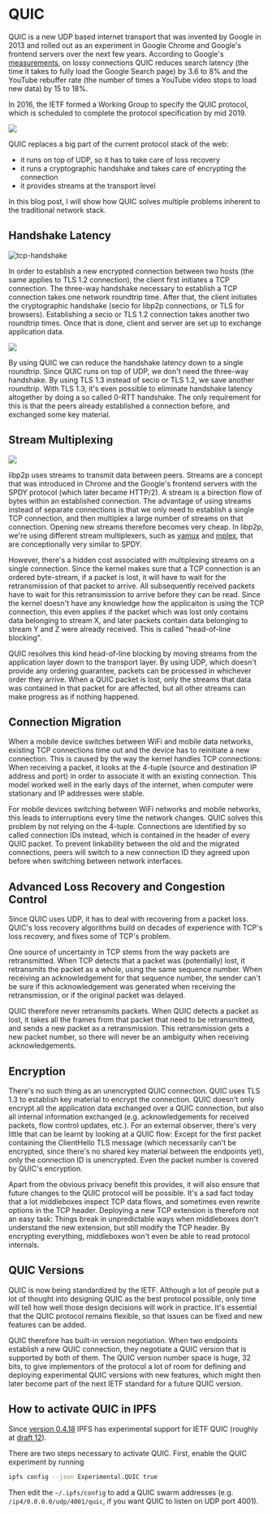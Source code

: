 # QUIC

QUIC is a new UDP based internet transport that was invented by Google in 2013 and rolled out as an experiment in Google Chrome and Google's frontend servers over the next few years. According to Google's [measurements](https://www.ietf.org/proceedings/99/slides/slides-99-maprg-the-quic-transport-protocol-design-and-internet-scale-deployment-00.pdf), on lossy connections QUIC reduces search latency (the time it takes to fully load the Google Search page) by 3.6 to 8% and the YouTube rebuffer rate (the number of times a YouTube video stops to load new data) by 15 to 18%.

In 2016, the IETF formed a Working Group to specify the QUIC protocol, which is scheduled to complete the protocol specification by mid 2019.

![](stack.png)

QUIC replaces a big part of the current protocol stack of the web:

- it runs on top of UDP, so it has to take care of loss recovery
- it runs a cryptographic handshake and takes care of encrypting the connection
- it provides streams at the transport level

In this blog post, I will show how QUIC solves multiple problems inherent to the traditional network stack.

## Handshake Latency

![tcp-handshake](tcp-handshake.png)

In order to establish a new encrypted connection between two hosts (the same applies to TLS 1.2 connection), the client first initiates a TCP connection. The three-way handshake necessary to establish a TCP connection takes one network roundtrip time. After that, the client initiates the cryptographic handshake (secio for libp2p connections, or TLS for browsers). Establishing a secio or TLS 1.2 connection takes another two roundtrip times. Once that is done, client and server are set up to exchange application data.

![](quic-handshake.png)

By using QUIC we can reduce the handshake latency down to a single roundtrip. Since QUIC runs on top of UDP, we don't need the three-way handshake. By using TLS 1.3 instead of secio or TLS 1.2, we save another roundtrip. With TLS 1.3, it's even possible to eliminate handshake latency altogether by doing a so called 0-RTT handshake. The only requirement for this is that the peers already established a connection before, and exchanged some key material.

## Stream Multiplexing

![](http2.png)

libp2p uses streams to transmit data between peers. Streams are a concept that was introduced in Chrome and the Google's frontend servers with the SPDY protocol (which later became HTTP/2). A stream is a birection flow of bytes within an established connection. The advantage of using streams instead of separate connections is that we only need to establish a single TCP connection, and then multiplex a large number of streams on that connection. Opening new streams therefore becomes very cheap. In libp2p, we're using different stream multiplexers, such as [yamux](https://github.com/hashicorp/yamux) and [mplex](https://github.com/libp2p/specs/tree/master/mplex), that are conceptionally very similar to SPDY.

However, there's a hidden cost associated with multiplexing streams on a single connection. Since the kernel makes sure that a TCP connection is an ordered byte-stream, if a packet is lost, it will have to wait for the retransmission of that packet to arrive. All subsequently received packets have to wait for this retransmission to arrive before they can be read. Since the kernel doesn't have any knowledge how the applicaiton is using the TCP connection, this even applies if the packet which was lost only contains data belonging to stream X, and later packets contain data belonging to stream Y and Z were already received. This is called "head-of-line blocking".

QUIC resolves this kind head-of-line blocking by moving streams from the application layer down to the transport layer. By using UDP, which doesn't provide any ordering guarantee, packets can be processed in whichever order they arrive. When a QUIC packet is lost, only the streams that data was contained in that packet for are affected, but all other streams can make progress as if nothing happened.

## Connection Migration

When a mobile device switches between WiFi and mobile data networks, existing TCP connections time out and the device has to reinitiate a new connection. This is caused by the way the kernel handles TCP connections: When receiving a packet, it looks at the 4-tuple (source and destination IP address and port) in order to associate it with an existing connection. This model worked well in the early days of the internet, when computer were stationary and IP addresses were stable. 

For mobile devices switching between WiFi networks and mobile networks, this leads to interruptions every time the network changes. QUIC solves this problem by not relying on the 4-tuple. Connections are identified by so called connection IDs instead, which is contained in the header of every QUIC packet. To prevent linkability between the old and the migrated connections, peers will switch to a new connection ID they agreed upon before when switching between network interfaces.

## Advanced Loss Recovery and Congestion Control

Since QUIC uses UDP, it has to deal with recovering from a packet loss. QUIC's loss recovery algorithms build on decades of experience with TCP's loss recovery, and fixes some of TCP's problem.

One source of uncertainty in TCP stems from the way packets are retransmitted. When TCP detects that a packet was (potentially) lost, it retransmits the packet as a whole, using the same sequence number. When receiving an acknowledgement for that sequence number, the sender can't be sure if this acknowledgement was generated when receiving the retransmission, or if the original packet was delayed.

QUIC therefore never retransmits packets. When QUIC detects a packet as lost, it takes all the frames from that packet that need to be retransmitted, and sends a new packet as a retransmission. This retransmission gets a new packet number, so there will never be an ambiguity when receiving acknowledgements.

## Encryption

There's no such thing as an unencrypted QUIC connection. QUIC uses TLS 1.3 to establish key material to encrypt the connection. QUIC doesn't only encrypt all the application data exchanged over a QUIC connection, but also all internal information exchanged (e.g. acknowledgements for received packets, flow control updates, etc.). For an external observer, there's very little that can be learnt by looking at a QUIC flow: Except for the first packet containing the ClientHello TLS message (which necessarily can't be encrypted, since there's no shared key material between the endpoints yet), only the connection ID is unencrypted. Even the packet number is covered by QUIC's encryption.

Apart from the obvious privacy benefit this provides, it will also ensure that future changes to the QUIC protocol will be possible. It's a sad fact today that a lot middleboxes inspect TCP data flows, and sometimes even rewrite options in the TCP header. Deploying a new TCP extension is therefore not an easy task: Things break in unpredictable ways when middleboxes don't understand the new extension, but still modify the TCP header. By encrypting everything, middleboxes won't even be able to read protocol internals.

## QUIC Versions

QUIC is now being standardized by the IETF. Although a lot of people put a lot of thought into designing QUIC as the best protocol possible, only time will tell how well those design decisions will work in practice. It's essential that the QUIC protocol remains flexible, so that issues can be fixed and new features can be added.

QUIC therefore has built-in version negotiation. When two endpoints establish a new QUIC connection, they negotiate a QUIC version that is supported by both of them. The QUIC version number space is huge, 32 bits, to give implementors of the protocol a lot of room for defining and deploying experimental QUIC versions with new features, which might then later become part of the next IETF standard for a future QUIC version.

## How to activate QUIC in IPFS

Since [version 0.4.18](https://ipfs.io/blog/53-go-ipfs-0-4-18/) IPFS has experimental support for IETF QUIC (roughly at [draft 12](https://tools.ietf.org/html/draft-ietf-quic-transport-12)).

There are two steps necessary to activate QUIC. First, enable the QUIC experiment by running

```bash
ipfs config --json Experimental.QUIC true
```

Then edit the `~/.ipfs/config` to add a QUIC swarm addresses (e.g. `/ip4/0.0.0.0/udp/4001/quic`, if you want QUIC to listen on UDP port 4001).



